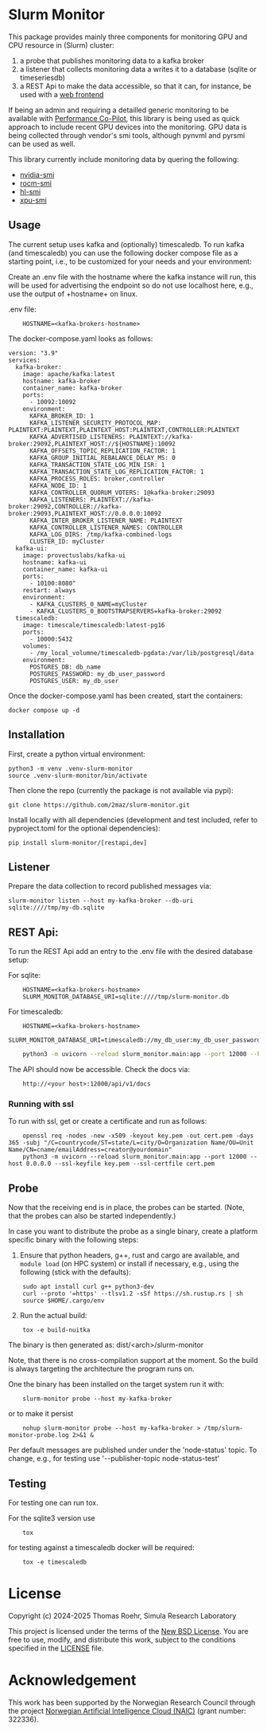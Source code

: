 # Slurm Monitor

This package provides mainly three components for monitoring GPU and CPU resource in (Slurm) cluster:

1. a probe that publishes monitoring data to a kafka broker
1. a listener that collects monitoring data a writes it to a database (sqlite or timeseriesdb)
1. a REST Api to make the data accessible, so that it can, for instance, be used with a [web frontend](https://github.com/2maz/slurm-monitor-frontend)

If being an admin and requiring a detailled generic monitoring to be available with [Performance Co-Pilot](pcp.io), this library is being used as
quick approach to include recent GPU devices into the monitoring.
GPU data is being collected through vendor's smi tools, although pynvml and pyrsmi can be used as well.

This library currently include monitoring data by quering the following:
 - [nvidia-smi](https://docs.nvidia.com/deploy/nvidia-smi/index.html)
 - [rocm-smi](https://github.com/ROCm/rocm_smi_lib/tree/master/python_smi_tools)
 - [hl-smi](https://docs.habana.ai/en/latest/Management_and_Monitoring/Embedded_System_Tools_Guide/System_Management_Interface_Tool.html)
 - [xpu-smi](https://intel.github.io/xpumanager/smi_user_guide.html)


## Usage

The current setup uses kafka and (optionally) timescaledb.
To run kafka (and timescaledb) you can use the following docker compose file as a starting point, i.e., to be customized for your needs and your environment:

Create an .env file with the hostname where the kafka instance will run, this will be used for advertising the endpoint so do not use localhost here, e.g.,
 use the output of +hostname+ on linux.

.env file:

```
    HOSTNAME=<kafka-brokers-hostname>
```

The docker-compose.yaml looks as follows:

```
version: "3.9"
services:
  kafka-broker:
    image: apache/kafka:latest
    hostname: kafka-broker
    container_name: kafka-broker
    ports:
      - 10092:10092
    environment:
      KAFKA_BROKER_ID: 1
      KAFKA_LISTENER_SECURITY_PROTOCOL_MAP: PLAINTEXT:PLAINTEXT,PLAINTEXT_HOST:PLAINTEXT,CONTROLLER:PLAINTEXT
      KAFKA_ADVERTISED_LISTENERS: PLAINTEXT://kafka-broker:29092,PLAINTEXT_HOST://${HOSTNAME}:10092
      KAFKA_OFFSETS_TOPIC_REPLICATION_FACTOR: 1
      KAFKA_GROUP_INITIAL_REBALANCE_DELAY_MS: 0
      KAFKA_TRANSACTION_STATE_LOG_MIN_ISR: 1
      KAFKA_TRANSACTION_STATE_LOG_REPLICATION_FACTOR: 1
      KAFKA_PROCESS_ROLES: broker,controller
      KAFKA_NODE_ID: 1
      KAFKA_CONTROLLER_QUORUM_VOTERS: 1@kafka-broker:29093
      KAFKA_LISTENERS: PLAINTEXT://kafka-broker:29092,CONTROLLER://kafka-broker:29093,PLAINTEXT_HOST://0.0.0.0:10092
      KAFKA_INTER_BROKER_LISTENER_NAME: PLAINTEXT
      KAFKA_CONTROLLER_LISTENER_NAMES: CONTROLLER
      KAFKA_LOG_DIRS: /tmp/kafka-combined-logs
      CLUSTER_ID: myCluster
  kafka-ui:
    image: provectuslabs/kafka-ui
    hostname: kafka-ui
    container_name: kafka-ui
    ports:
      - 10100:8080"
    restart: always
    environment:
      - KAFKA_CLUSTERS_0_NAME=myCluster
      - KAFKA_CLUSTERS_0_BOOTSTRAPSERVERS=kafka-broker:29092
  timescaledb:
    image: timescale/timescaledb:latest-pg16
    ports:
      - 10000:5432
    volumes:
      - /my_local_volumne/timescaledb-pgdata:/var/lib/postgresql/data
    environment:
      POSTGRES_DB: db_name
      POSTGRES_PASSWORD: my_db_user_password
      POSTGRES_USER: my_db_user
```

Once the docker-compose.yaml has been created, start the containers:

```
docker compose up -d
```

## Installation

First, create a python virtual environment:

```
python3 -m venv .venv-slurm-monitor
source .venv-slurm-monitor/bin/activate
```

Then clone the repo (currently the package is not available via pypi):
```
git clone https://github.com/2maz/slurm-monitor.git
```

Install locally with all dependencies (development and test included, refer to
pyproject.toml for the optional dependencies):

```
pip install slurm-monitor/[restapi,dev]
```


## Listener

Prepare the data collection to record published messages via:

```
slurm-monitor listen --host my-kafka-broker --db-uri sqlite:////tmp/my-db.sqlite
```

## REST Api:

To run the REST Api add an entry to the .env file with the desired database setup:

For sqlite:
```
    HOSTNAME=<kafka-brokers-hostname>
    SLURM_MONITOR_DATABASE_URI=sqlite:////tmp/slurm-monitor.db
```

For timescaledb:
```
    HOSTNAME=<kafka-brokers-hostname>
    SLURM_MONITOR_DATABASE_URI=timescaledb://my_db_user:my_db_user_password@db_hostname:10000/db_name
```


```bash
    python3 -m uvicorn --reload slurm_monitor.main:app --port 12000 --host 0.0.0.0
```

The API should now be accessible. Check the docs via:
```
    http://<your host>:12000/api/v1/docs
```

### Running with ssl

To run with ssl, get or create a certificate and run as follows:

```
    openssl req -nodes -new -x509 -keyout key.pem -out cert.pem -days 365 -subj "/C=countrycode/ST=state/L=city/O=Organization Name/OU=Unit Name/CN=cname/emailAddress=creator@yourdomain"
    python3 -m uvicorn --reload slurm_monitor.main:app --port 12000 --host 0.0.0.0 --ssl-keyfile key.pem --ssl-certfile cert.pem
```


## Probe

Now that the receiving end is in place, the probes can be started.
(Note, that the probes can also be started independently.)

In case you want to distribute the probe as a single binary, create a platform specific binary with the following steps:

1. Ensure that python headers, g++, rust and cargo are available, and `module load` (on HPC system) or install if necessary, e.g., using the following (stick with the defaults):

```
    sudo apt install curl g++ python3-dev
    curl --proto '=https' --tlsv1.2 -sSf https://sh.rustup.rs | sh
    source $HOME/.cargo/env
```

2. Run the actual build:

```
    tox -e build-nuitka
```

The binary is then generated as: dist/&lt;arch&gt;/slurm-monitor

Note, that there is no cross-compilation support at the moment. So the build is always targeting the architecture the program runs on.


One the binary has been installed on the target system run it with:

```
    slurm-monitor probe --host my-kafka-broker
```

or to make it persist

```
    nohup slurm-monitor probe --host my-kafka-broker > /tmp/slurm-monitor-probe.log 2>&1 &
```

Per default messages are published under under the 'node-status' topic. To change, e.g., for testing use '--publisher-topic node-status-test'



## Testing
For testing one can run tox.

For the sqlite3 version use
```
    tox
```

for testing against a timescaledb docker will be required:
```
    tox -e timescaledb
```

# License

Copyright (c) 2024-2025 Thomas Roehr, Simula Research Laboratory

This project is licensed under the terms of the [New BSD License](https://opensource.org/license/BSD-3-clause).
You are free to use, modify, and distribute this work, subject to the
conditions specified in the [LICENSE](./LICENSE) file.


# Acknowledgement

This work has been supported by the Norwegian Research Council through
the project [Norwegian Artificial Intelligence Cloud (NAIC)](https://www.naic.no/english/about/) (grant number: 322336).
